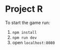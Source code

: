 # Project R

To start the game run:

1. ```npm install```
2. ```npm run dev```
3. open ```localhost:8080```
